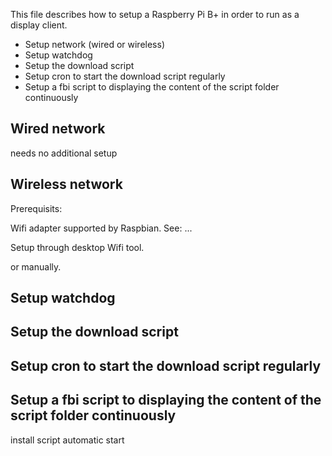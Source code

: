 This file describes how to setup a Raspberry Pi B+ in order to run as a display client.

- Setup network (wired or wireless)
- Setup watchdog
- Setup the download script
- Setup cron to start the download script regularly
- Setup a fbi script to displaying the content of the script folder continuously

Wired network
-------------
needs no additional setup

Wireless network
----------------

Prerequisits:

Wifi adapter supported by Raspbian. See: ...

Setup through desktop Wifi tool.

or manually.

Setup watchdog
--------------

Setup the download script
-------------------------

Setup cron to start the download script regularly
-------------------------------------------------

Setup a fbi script to displaying the content of the script folder continuously
------------------------------------------------------------------------------
install
script
automatic start
